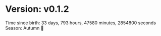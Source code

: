 # Version: v0.1.2
Time since birth: 33 days, 793 hours, 47580 minutes, 2854800 seconds
Season: Autumn 🍁

